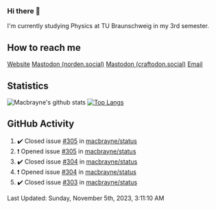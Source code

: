 ### Hi there 👋
I'm currently studying Physics at TU Braunschweig in my 3rd semester.

## How to reach me
[Website](https://florentin-schleuss.de)
<a rel="me" href="https://norden.social/@florentin">Mastodon (norden.social)</a>
<a rel="me" href="https://craftodon.social/@frodolon">Mastodon (craftodon.social)</a>
[Email](mailto:hello@macbrayne.de)

## Statistics
![Macbrayne's github stats](https://github-readme-stats.vercel.app/api?username=macbrayne&count_private=true&show_icons=true&hide_rank=true&custom_title=macbrayne's%20GitHub%20Stats)
[![Top Langs](https://github-readme-stats.vercel.app/api/top-langs/?username=macbrayne&exclude_repo=liftron&layout=compact)](https://github.com/anuraghazra/github-readme-stats)
## GitHub Activity

<!--RECENT_ACTIVITY:start-->
1. ✔️ Closed issue [#305](https://github.com/macbrayne/status/issues/305) in [macbrayne/status](https://github.com/macbrayne/status)
2. ❗️ Opened issue [#305](https://github.com/macbrayne/status/issues/305) in [macbrayne/status](https://github.com/macbrayne/status)
3. ✔️ Closed issue [#304](https://github.com/macbrayne/status/issues/304) in [macbrayne/status](https://github.com/macbrayne/status)
4. ❗️ Opened issue [#304](https://github.com/macbrayne/status/issues/304) in [macbrayne/status](https://github.com/macbrayne/status)
5. ✔️ Closed issue [#303](https://github.com/macbrayne/status/issues/303) in [macbrayne/status](https://github.com/macbrayne/status)
<!--RECENT_ACTIVITY:end-->

<!--RECENT_ACTIVITY:last_update-->
Last Updated: Sunday, November 5th, 2023, 3:11:10 AM
<!--RECENT_ACTIVITY:last_update_end-->


<!--
**macbrayne/macbrayne** is a ✨ _special_ ✨ repository because its `README.md` (this file) appears on your GitHub profile.

Here are some ideas to get you started:

- 🔭 I’m currently working on ...
- 🌱 I’m currently learning ...
- 👯 I’m looking to collaborate on ...
- 🤔 I’m looking for help with ...
- 💬 Ask me about ...
- 📫 How to reach me: ...
- 😄 Pronouns: ...
- ⚡ Fun fact: ...
-->
